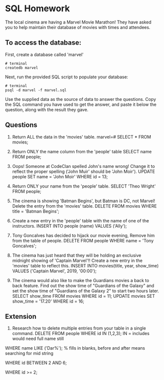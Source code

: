 # SQL Homework

The local cinema are having a Marvel Movie Marathon! They have asked you to help maintain their database of movies with times and attendees.

## To access the database:

First, create a database called 'marvel'

```
# terminal
createdb marvel
```

Next, run the provided SQL script to populate your database:

```
# terminal
psql -d marvel -f marvel.sql
```

Use the supplied data as the source of data to answer the questions. Copy the SQL command you have used to get the answer, and paste it below the question, along with the result they gave.

## Questions

1.  Return ALL the data in the 'movies' table.
marvel=# SELECT * FROM movies;

2.  Return ONLY the name column from the 'people' table
SELECT name FROM people;

3.  Oops! Someone at CodeClan spelled John's name wrong! Change it to reflect the proper spelling ('John Muir' should be 'John Moir').
 UPDATE people SET name = 'John Moir' WHERE id = 13;

4.  Return ONLY your name from the 'people' table.
SELECT 'Theo Wright' FROM people;

5.  The cinema is showing 'Batman Begins', but Batman is DC, not Marvel! Delete the entry from the 'movies' table.
DELETE FROM movies WHERE title = 'Batman Begins';

6.  Create a new entry in the 'people' table with the name of one of the instructors.
INSERT INTO people (name) VALUES ('Ally');

7.  Tony Goncalves has decided to hijack our movie evening, Remove him from the table of people.
DELETE FROM people WHERE name = 'Tony Goncalves';

8.  The cinema has just heard that they will be holding an exclusive midnight showing of 'Captain Marvel'!! Create a new entry in the 'movies' table to reflect this.
INSERT INTO movies(title, year, show_time) VALUES ('Captain Marvel', 2019, '00:00');

9.  The cinema would also like to make the Guardians movies a back to back feature. Find out the show time of "Guardians of the Galaxy" and set the show time of "Guardians of the Galaxy 2" to start two hours later.
SELECT show_time FROM movies WHERE id = 11;
UPDATE movies SET show_time = '17.20' WHERE id = 16;


## Extension

1.  Research how to delete multiple entries from your table in a single command.
DELETE FROM people WHERE id IN (1,2,3);
IN = includes
would need full name still

WHERE name LIKE ('Dar%');
% fills in blanks, before and after means searching for mid string

WHERE id BETWEEN 2 AND 6;

WHERE id >= 2;
